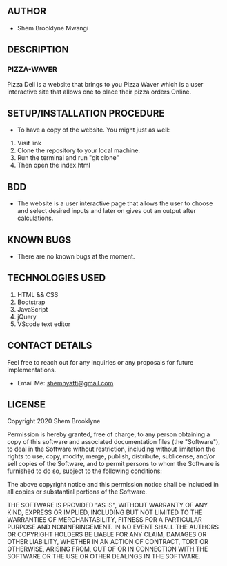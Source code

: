 
## AUTHOR

* Shem Brooklyne Mwangi

## DESCRIPTION

### PIZZA-WAVER

Pizza Deli is a website that brings to you Pizza Waver which is a user interactive site that allows one to place their pizza orders Online.

## SETUP/INSTALLATION PROCEDURE

- To have a copy of the website.
You might just as well:
1. Visit link
2. Clone the repository to your local machine.
3. Run the terminal and run "git clone"
4. Then open the index.html

## BDD

- The website is a user interactive page that allows the user to choose and select desired inputs and later on gives out an output after calculations.

## KNOWN BUGS

* There are no known bugs at the moment.

## TECHNOLOGIES USED

1. HTML && CSS
2. Bootstrap
3. JavaScript
4. jQuery
5. VScode text editor

## CONTACT DETAILS

Feel free to reach out for any inquiries or any proposals for future implementations.
* Email Me: <a href="mailto:shemnyatti@gmail.com">shemnyatti@gmail.com</a>

## LICENSE

Copyright 2020 Shem Brooklyne

Permission is hereby granted, free of charge, to any person obtaining a copy of this software and associated documentation files (the "Software"), to deal in the Software without restriction, including without limitation the rights to use, copy, modify, merge, publish, distribute, sublicense, and/or sell copies of the Software, and to permit persons to whom the Software is furnished to do so, subject to the following conditions:

The above copyright notice and this permission notice shall be included in all copies or substantial portions of the Software.

THE SOFTWARE IS PROVIDED "AS IS", WITHOUT WARRANTY OF ANY KIND, EXPRESS OR IMPLIED, INCLUDING BUT NOT LIMITED TO THE WARRANTIES OF MERCHANTABILITY, FITNESS FOR A PARTICULAR PURPOSE AND NONINFRINGEMENT. IN NO EVENT SHALL THE AUTHORS OR COPYRIGHT HOLDERS BE LIABLE FOR ANY CLAIM, DAMAGES OR OTHER LIABILITY, WHETHER IN AN ACTION OF CONTRACT, TORT OR OTHERWISE, ARISING FROM, OUT OF OR IN CONNECTION WITH THE SOFTWARE OR THE USE OR OTHER DEALINGS IN THE SOFTWARE.
